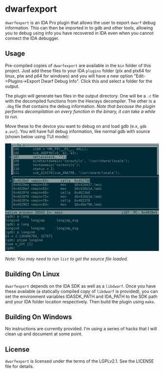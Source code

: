 
dwarfexport
===========

`dwarfexport` is an IDA Pro plugin that allows the user to export `dwarf` debug
information. This can then be imported in to gdb and other tools, allowing
you to debug using info you have recovered in IDA even when you cannot connect
the IDA debugger.

Usage
-----

Pre-compiled copies of `dwarfexport` are available in the `bin` folder of this
project. Just add these files to your IDA `plugins` folder (plx and plx64 for linux,
plw and p64 for windows) and you will have a new option
"Edit->Plugins->Export Dwarf Debug Info". Click this and select a folder for the
output.

The plugin will generate two files in the output directory. One will be a `.c` file
with the decompiled functions from the Hexrays decompiler. The other is a `.dbg`
file that contains the debug information. *Note that because the plugin performs
decompilation on every function in the binary, it can take a while to run.*

Move these to the device you want to debug on and load gdb (e.x, `gdb a.out`).
You will have full debug information, like normal gdb with source (shown below
using TUI mode):

![debugging in gdb](/resources/screenshot.png)

*Note: You may need to run `list` to get the source file loaded.*

Building On Linux
-----------------

`dwarfexport` depends on the IDA SDK as well as a `libdwarf`. Once you have these
available (a statically compiled copy of `libdwarf` is provided), you can set the
environment variables IDASDK\_PATH and IDA\_PATH to the SDK path and your IDA
folder location respectively. Then build the plugin using `make`.

Building On Windows
-------------------

No instructions are currently provided. I'm using a series of hacks that I will
clean up and document at some point.

License
-------

`dwarfexport` is licensed under the terms of the LGPLv2.1. See the LICENSE file for
details.
